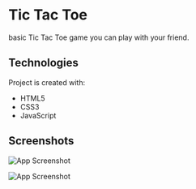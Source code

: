 
# Tic Tac Toe

basic Tic Tac Toe game you can play with your friend. 
## Technologies

Project is created with:

- HTML5
- CSS3
- JavaScript

## Screenshots

![App Screenshot](https://iili.io/PSqgUP.png)

![App Screenshot](https://iili.io/PSqPOg.png)

